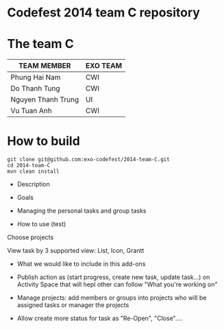 Codefest 2014 team C repository
===========

# The team C

TEAM MEMBER | EXO TEAM
------------ | ------------- 
Phung Hai Nam | CWI
Do Thanh Tung | CWI
Nguyen Thanh Trung | UI
Vu Tuan Anh | CWI

# How to build

	git clone git@github.com:exo-codefest/2014-team-C.git
	cd 2014-team-C
	mvn clean install

* Description 



* Goals 

- Managing the personal tasks and group tasks  

* How to use (test)

Choose projects

View task by 3 supported view: List, Icon, Grantt 


* What we would like to include in this add-ons

- Publish action as (start progress, create new task, update task...) on Activity Space that will hepl other can follow "What you're working on"

- Manage projects: add members or groups into projects who will be assigned tasks or manager the projects

- Allow create more status for task as "Re-Open", "Close"....